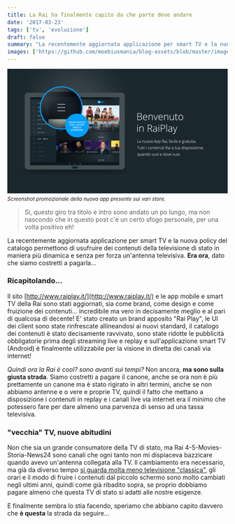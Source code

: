 ```yaml
---
title: La Rai ha finalmente capito da che parte deve andare
date: '2017-03-23'
tags: ['tv', 'evoluzione']
draft: false
summary: "La recentemente aggiornata applicazione per smart TV e la nuova policy del catalogo permettono di usufruire dei contenuti della televisione di stato in maniera più dinamica e senza per forza un'antenna televisiva. Era ora, dato che siamo costretti a pagarla..."
images: ['https://github.com/moebiusmania/blog-assets/blob/master/images/2017/unnamed.png?raw=true']
---
```


![Screenshot promozionale della nuova app presente sui vari store.](https://github.com/moebiusmania/blog-assets/blob/master/images/2017/unnamed.png?raw=true) <small>_Screenshot promozionale della nuova app presente sui vari store._</small>

> Sì, questo giro tra titolo e intro sono andato un po lungo, ma non nascondo che in questo post c'è un certo sfogo personale, per una volta positivo eh!

La recentemente aggiornata applicazione per smart TV e la nuova policy del catalogo permettono di usufruire dei contenuti della televisione di stato in maniera più dinamica e senza per forza un'antenna televisiva. **Era ora**, dato che siamo costretti a pagarla...

### Ricapitolando...

Il sito [http://www.raiplay.it/](http://www.raiplay.it/) e le app mobile e smart TV della Rai sono stati aggiornati, sia come brand, come design e come fruizione dei contenuti... incredibile ma vero in decisamente meglio e al pari di qualcosa di decente! E' stato creato un brand apposito "Rai Play", le UI dei client sono state rinfrescate allineandosi ai nuovi standard, il catalogo dei contenuti è stato decisamente ravvivato, sono state ridotte le pubblicità obbligatorie prima degli streaming live e replay e sull'applicazione smart TV (Android) è finalmente utilizzabile per la visione in diretta dei canali via internet!

_Quindi ora la Rai è cool? sono avanti sui tempi?_ Non ancora, **ma sono sulla giusta strada**. Siamo costretti a pagare il canone, anche se ora non è più prettamente un canone ma è stato rigirato in altri termini, anche se non abbiamo antenne e o vere e proprie TV, quindi il fatto che mettano a disposizione i contenuti in replay e i canali live via internet era il minimo che potessero fare per dare almeno una parvenza di senso ad una tassa televisiva.

### "vecchia" TV, nuove abitudini

Non che sia un grande consumatore della TV di stato, ma Rai 4-5-Movies-Storia-News24 sono canali che ogni tanto non mi dispiaceva bazzicare quando avevo un'antenna collegata alla TV. Il cambiamento era necessario, ma già da diverso tempo [si guarda molta meno televisione "classica"](https://www.wired.it/play/televisione/2017/01/03/fuga-dei-giovani-dalla-tv-le-nuove-strategie-italia-1-riprenderli/), gli orari e il modo di fruire i contenuti dal piccolo schermo sono molto cambiati negli ultimi anni, quindi come già ribadito sopra, se proprio dobbiamo pagare almeno che questa TV di stato si adatti alle nostre esigenze.

E finalmente sembra lo stia facendo, speriamo che abbiano capito davvero che **è questa** la strada da seguire...
